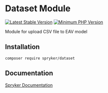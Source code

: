 # Dataset Module
[![Latest Stable Version](https://poser.pugx.org/spryker/dataset/v/stable.svg)](https://packagist.org/packages/spryker/dataset)
[![Minimum PHP Version](https://img.shields.io/badge/php-%3E%3D%207.4-8892BF.svg)](https://php.net/)

Module for upload CSV file to EAV model

## Installation

```
composer require spryker/dataset
```

## Documentation

[Spryker Documentation](https://academy.spryker.com/developing_with_spryker/module_guide/modules.html)
